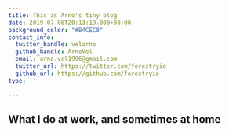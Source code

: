 ```yaml
---
title: This is Arno's tiny blog
date: 2019-07-06T20:13:19.000+00:00
background_color: "#B4CEC8"
contact_info:
  twitter_handle: velarno
  github_handle: ArnoVel
  email: arno.vel1996@gmail.com
  twitter_url: https://twitter.com/forestryio
  github_url: https://github.com/forestryio
type: ''

---
```

## What I do at work, and sometimes at home